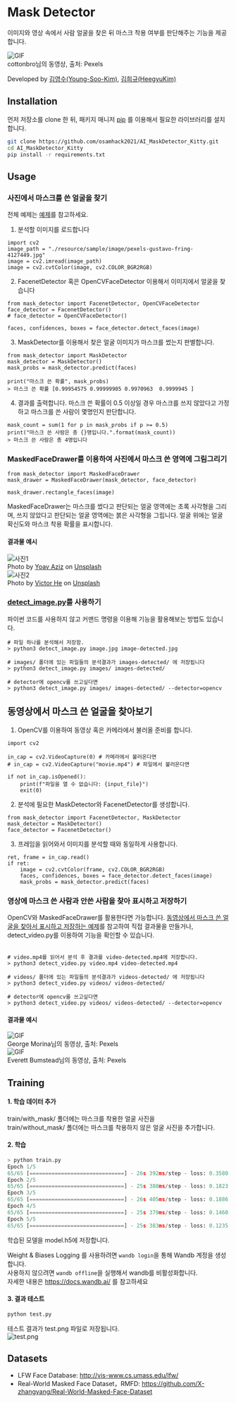 # Mask Detector
이미지와 영상 속에서 사람 얼굴을 찾은 뒤 마스크 착용 여부를 판단해주는 기능을 제공합니다.<br/>

![GIF](./resource/readme/test4.gif)<br/>
cottonbro님의 동영상, 출처: Pexels<br/>

Developed by [김영수(Young-Soo-Kim)](https://github.com/Young-Soo-Kim), [김희규(HeegyuKim)](https://github.com/HeegyuKim)

## Installation
먼저 저장소를 clone 한 뒤, 패키지 매니저 [pip](https://pip.pypa.io/en/stable/) 를 이용해서 필요한 라이브러리를 설치합니다.

```bash
git clone https://github.com/osamhack2021/AI_MaskDetector_Kitty.git
cd AI_MaskDetector_Kitty
pip install -r requirements.txt
```

## Usage
### 사진에서 마스크를 쓴 얼굴을 찾기
전체 예제는 [예제](examples/detect_image_masked_face.py)를 참고하세요.
1. 분석할 이미지를 로드합니다
```python3
import cv2
image_path = "./resource/sample/image/pexels-gustavo-fring-4127449.jpg"
image = cv2.imread(image_path)
image = cv2.cvtColor(image, cv2.COLOR_BGR2RGB)
```
2. FacenetDetector 혹은 OpenCVFaceDetector 이용해서 이미지에서 얼굴을 찾습니다
```python3
from mask_detector import FacenetDetector, OpenCVFaceDetector
face_detector = FacenetDetector()
# face_detector = OpenCVFaceDetector()

faces, confidences, boxes = face_detector.detect_faces(image)
```
3. MaskDetector를 이용해서 찾은 얼굴 이미지가 마스크를 썼는지 판별합니다.
```python3
from mask_detector import MaskDetector
mask_detector = MaskDetector()
mask_probs = mask_detector.predict(faces)

print("마스크 쓴 확률", mask_probs) 
> 마스크 쓴 확률 [0.99954575 0.99999905 0.9970963  0.9999945 ]
```
4. 결과를 출력합니다.
마스크 쓴 확률이 0.5 이상일 경우 마스크를 쓰지 않았다고 가정하고 마스크를 쓴 사람이 몇명인지 판단합니다.
```python3
mask_count = sum(1 for p in mask_probs if p >= 0.5)
print("마스크 쓴 사람은 총 {}명입니다.".format(mask_count))
> 마스크 쓴 사람은 총 4명입니다
```

### MaskedFaceDrawer를 이용하여 사진에서 마스크 쓴 영역에 그림그리기
```python3
from mask_detector import MaskedFaceDrawer
mask_drawer = MaskedFaceDrawer(mask_detector, face_detector)

mask_drawer.rectangle_faces(image)
```
MaskedFaceDrawer는 마스크를 썼다고 판단되는 얼굴 영역에는 초록 사각형을 그리며, 쓰지 않았다고 판단되는 얼굴 영역에는 붉은 사각형을 그립니다. 얼굴 위에는 얼굴 확신도와 마스크 착용 확률을 표시합니다.

#### 결과물 예시
![사진1](resource/readme/detected-yoav-aziz-T4ciXluAvIE-unsplash.jpg)<br/>
Photo by <a href="https://unsplash.com/@yoavaziz?utm_source=unsplash&utm_medium=referral&utm_content=creditCopyText">Yoav Aziz</a> on <a href="https://unsplash.com/@yoavaziz?utm_source=unsplash&utm_medium=referral&utm_content=creditCopyText">Unsplash</a><br/>
![사진2](resource/readme/detected-victor-he-UXdDfd9ma-E-unsplash.jpg)<br/>
Photo by <a href="https://unsplash.com/@victorhwn725?utm_source=unsplash&utm_medium=referral&utm_content=creditCopyText">Victor He</a> on <a href="https://unsplash.com/s/photos/mask?utm_source=unsplash&utm_medium=referral&utm_content=creditCopyText">Unsplash</a><br/>
  
### [detect_image.py](detect_image.py)를 사용하기
파이썬 코드를 사용하지 않고 커맨드 명령을 이용해 기능을 활용해보는 방법도 있습니다.
```
# 파일 하나를 분석해서 저장함.
> python3 detect_image.py image.jpg image-detected.jpg

# images/ 폴더에 있는 파일들의 분석결과가 images-detected/ 에 저장됩니다
> python3 detect_image.py images/ images-detected/

# detector에 opencv를 쓰고싶다면
> python3 detect_image.py images/ images-detected/ --detector=opencv
```

## 동영상에서 마스크 쓴 얼굴을 찾아보기
1. OpenCV를 이용하여 동영상 혹은 카메라에서 불러올 준비를 합니다.
```python3
import cv2

in_cap = cv2.VideoCapture(0) # 카메라에서 불러온다면
# in_cap = cv2.VideoCapture("movie.mp4") # 파일에서 불러온다면

if not in_cap.isOpened(): 
    print(f"파일을 열 수 없습니다: {input_file}")
    exit(0)
```
2. 분석에 필요한 MaskDetector와 FacenetDetector를 생성합니다.
```python3
from mask_detector import FacenetDetector, MaskDetector
mask_detector = MaskDetector()
face_detector = FacenetDetector()
```
3. 프레임을 읽어와서 이미지를 분석할 때와 동일하게 사용합니다.
```python3
ret, frame = in_cap.read()
if ret:
    image = cv2.cvtColor(frame, cv2.COLOR_BGR2RGB)
    faces, confidences, boxes = face_detector.detect_faces(image)
    mask_probs = mask_detector.predict(faces)
```

### 영상에 마스크 쓴 사람과 안쓴 사람을 찾아 표시하고 저장하기

OpenCV와 MaskedFaceDrawer를 활용한다면 가능합니다. [동영상에서 마스크 쓴 얼굴을 찾아서 표시하고 저장하는 예제](examples/detect_video_masked_face.py)를 참고하여 직접 결과물을 만들거나, detect_video.py를 이용하여 기능을 확인할 수 있습니다.<br/><br/>

```
# video.mp4를 읽어서 분석 후 결과를 video-detected.mp4에 저장합니다.
> python3 detect_video.py video.mp4 video-detected.mp4

# videos/ 폴더에 있는 파일들의 분석결과가 videos-detected/ 에 저장됩니다
> python3 detect_video.py videos/ videos-detected/

# detector에 opencv를 쓰고싶다면
> python3 detect_video.py videos/ videos-detected/ --detector=opencv
```
#### 결과물 예시
![GIF](./resource/readme/pexels-george.gif)<br/>
George Morina님의 동영상, 출처: Pexels<br/>
![GIF](./resource/readme/test6.gif)<br/>
Everett Bumstead님의 동영상, 출처: Pexels<br/>

## Training
#### 1. 학습 데이터 추가
train/with_mask/ 폴더에는 마스크를 착용한 얼굴 사진을<br/>
train/without_mask/ 폴더에는 마스크를 착용하지 않은 얼굴 사진을 추가합니다.
#### 2. 학습
```python
> python train.py
Epoch 1/5
65/65 [==============================] - 26s 392ms/step - loss: 0.3580 - accuracy: 0.8483 - val_loss: 0.1343 - val_accuracy: 0.9652
Epoch 2/5
65/65 [==============================] - 25s 388ms/step - loss: 0.1823 - accuracy: 0.9391 - val_loss: 0.1002 - val_accuracy: 0.9783
Epoch 3/5
65/65 [==============================] - 26s 405ms/step - loss: 0.1886 - accuracy: 0.9377 - val_loss: 0.1252 - val_accuracy: 0.9522
Epoch 4/5
65/65 [==============================] - 25s 379ms/step - loss: 0.1460 - accuracy: 0.9483 - val_loss: 0.1308 - val_accuracy: 0.9565
Epoch 5/5
65/65 [==============================] - 25s 383ms/step - loss: 0.1235 - accuracy: 0.9609 - val_loss: 0.1250 - val_accuracy: 0.9609
```
학습된 모델을 model.h5에 저장합니다.

Weight & Biases Logging 를 사용하려면 `wandb login`을 통해 Wandb 계정을 생성합니다.<br/>
사용하지 않으려면 `wandb offline`을 실행해서 wandb를 비활성화합니다.<br/>
자세한 내용은 https://docs.wandb.ai/ 를 참고하세요


#### 3. 결과 테스트
```python
python test.py
```
테스트 결과가 test.png 파일로 저장됩니다.<br/>
![test.png](resource/readme/test.png)


## Datasets
- LFW Face Database: http://vis-www.cs.umass.edu/lfw/
- Real-World Masked Face Dataset，RMFD: https://github.com/X-zhangyang/Real-World-Masked-Face-Dataset